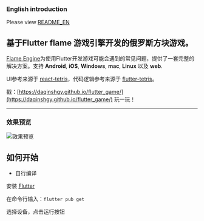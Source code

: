 ### English introduction

Please view [README_EN](https://github.com/DaQinShgy/flutter_game/blob/main/README_EN.md)

## 基于Flutter flame 游戏引擎开发的俄罗斯方块游戏。

[Flame Engine](https://github.com/flame-engine/flame)为使用Flutter开发游戏可能会遇到的常见问题，提供了一套完整的解决方案。支持 **Android**, **iOS**, **Windows**, **mac**, **Linux** 以及 **web**.

UI参考来源于 [react-tetris](https://github.com/chvin/react-tetris)，代码逻辑参考来源于 [flutter-tetris](https://github.com/boyan01/flutter-tetris)。

戳：[https://daqinshgy.github.io/flutter_game/](https://daqinshgy.github.io/flutter_game/) 玩一玩！

----

### 效果预览
![效果预览](https://github.com/DaQinShgy/flutter_game/images/tetris0.png)

## 如何开始

* 自行编译

 安装 [Flutter](https://flutter.io/docs/get-started/install)

 在命令行输入：`flutter pub get`

 选择设备，点击运行按钮